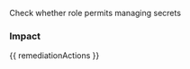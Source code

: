 
Check whether role permits managing secrets

### Impact
<!-- Add Impact here -->

<!-- DO NOT CHANGE -->
{{ remediationActions }}


